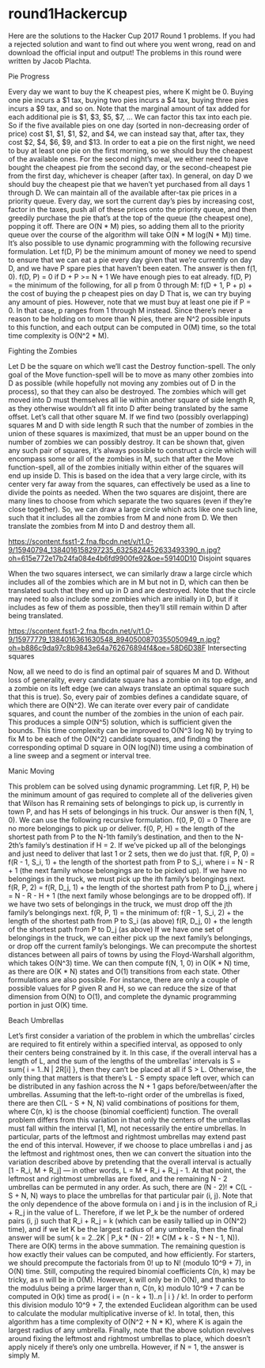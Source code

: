# round1Hackercup
Here are the solutions to the Hacker Cup 2017 Round 1 problems. If you had a rejected solution and want to find out where you went wrong, read on and download the official input and output!
The problems in this round were written by Jacob Plachta.



Pie Progress

Every day we want to buy the K cheapest pies, where K might be 0. Buying one pie incurs a $1 tax, buying two pies incurs a $4 tax, buying three pies incurs a $9 tax, and so on. Note that the marginal amount of tax added for each additional pie is $1, $3, $5, $7, ...
We can factor this tax into each pie. So if the five available pies on one day (sorted in non-decreasing order of price) cost $1, $1, $1, $2, and $4, we can instead say that, after tax, they cost $2, $4, $6, $9, and $13.
In order to eat a pie on the first night, we need to buy at least one pie on the first morning, so we should buy the cheapest of the available ones. For the second night’s meal, we either need to have bought the cheapest pie from the second day, or the second-cheapest pie from the first day, whichever is cheaper (after tax). In general, on day D we should buy the cheapest pie that we haven’t yet purchased from all days 1 through D.
We can maintain all of the available after-tax pie prices in a priority queue. Every day, we sort the current day’s pies by increasing cost, factor in the taxes, push all of these prices onto the priority queue, and then greedily purchase the pie that’s at the top of the queue (the cheapest one), popping it off.
There are O(N * M) pies, so adding them all to the priority queue over the course of the algorithm will take O(N * M log(N * M)) time.
It’s also possible to use dynamic programming with the following recursive formulation. Let f(D, P) be the minimum amount of money we need to spend to ensure that we can eat a pie every day given that we’re currently on day D, and we have P spare pies that haven’t been eaten. The answer is then f(1, 0).
f(D, P) = 0 if D + P >= N + 1
We have enough pies to eat already.
f(D, P) = the minimum of the following, for all p from 0 through M:
f(D + 1, P + p) + the cost of buying the p cheapest pies on day D
That is, we can try buying any amount of pies.
However, note that we must buy at least one pie if P = 0. In that case, p ranges from 1 through M instead.
Since there’s never a reason to be holding on to more than N pies, there are N^2 possible inputs to this function, and each output can be computed in O(M) time, so the total time complexity is O(N^2 * M).





Fighting the Zombies

Let D be the square on which we’ll cast the Destroy function-spell. The only goal of the Move function-spell will be to move as many other zombies into D as possible (while hopefully not moving any zombies out of D in the process), so that they can also be destroyed. The zombies which will get moved into D must themselves all lie within another square of side length R, as they otherwise wouldn’t all fit into D after being translated by the same offset. Let’s call that other square M. If we find two (possibly overlapping) squares M and D with side length R such that the number of zombies in the union of these squares is maximized, that must be an upper bound on the number of zombies we can possibly destroy.
It can be shown that, given any such pair of squares, it’s always possible to construct a circle which will encompass some or all of the zombies in M, such that after the Move function-spell, all of the zombies initially within either of the squares will end up inside D. This is based on the idea that a very large circle, with its center very far away from the squares, can effectively be used as a line to divide the points as needed.
When the two squares are disjoint, there are many lines to choose from which separate the two squares (even if they’re close together). So, we can draw a large circle which acts like one such line, such that it includes all the zombies from M and none from D. We then translate the zombies from M into D and destroy them all.


https://scontent.fsst1-2.fna.fbcdn.net/v/t1.0-9/15940794_1384016158297235_6325824452633493390_n.jpg?oh=615e772e17b24fa084e4b6fd9900fe92&oe=59140D10
Disjoint squares

When the two squares intersect, we can similarly draw a large circle which includes all of the zombies which are in M but not in D, which can then be translated such that they end up in D and are destroyed. Note that the circle may need to also include some zombies which are initially in D, but if it includes as few of them as possible, then they’ll still remain within D after being translated.


https://scontent.fsst1-2.fna.fbcdn.net/v/t1.0-9/15977779_1384016361630548_8940500870355050949_n.jpg?oh=b886c9da97c8b9843e64a762676894f4&oe=58D6D38F
Intersecting squares

Now, all we need to do is find an optimal pair of squares M and D. Without loss of generality, every candidate square has a zombie on its top edge, and a zombie on its left edge (we can always translate an optimal square such that this is true). So, every pair of zombies defines a candidate square, of which there are O(N^2). We can iterate over every pair of candidate squares, and count the number of the zombies in the union of each pair. This produces a simple O(N^5) solution, which is sufficient given the bounds. This time complexity can be improved to O(N^3 log N) by trying to fix M to be each of the O(N^2) candidate squares, and finding the corresponding optimal D square in O(N log(N)) time using a combination of a line sweep and a segment or interval tree.





Manic Moving

This problem can be solved using dynamic programming. Let f(R, P, H) be the minimum amount of gas required to complete all of the deliveries given that Wilson has R remaining sets of belongings to pick up, is currently in town P, and has H sets of belongings in his truck. Our answer is then f(N, 1, 0). We can use the following recursive formulation.
f(0, P, 0) = 0 
There are no more belongings to pick up or deliver.
f(0, P, H) = the length of the shortest path from P to the N-1th family’s destination, and then to the N-2th’s family’s destination if H = 2.
If we’ve picked up all of the belongings and just need to deliver that last 1 or 2 sets, then we do just that.
f(R, P, 0) = f(R - 1, S_i, 1) + the length of the shortest path from P to S_i, where i = N - R + 1 (the next family whose belongings are to be picked up).
If we have no belongings in the truck, we must pick up the ith family’s belongings next.
f(R, P, 2) = f(R, D_j, 1) + the length of the shortest path from P to D_j, where j = N - R - H + 1 (the next family whose belongings are to be dropped off).
If we have two sets of belongings in the truck, we must drop off the jth family’s belongings next.
f(R, P, 1) = the minimum of:
f(R - 1, S_i, 2) + the length of the shortest path from P to S_i (as above)
f(R, D_j, 0) + the length of the shortest path from P to D_j (as above)
If we have one set of belongings in the truck, we can either pick up the next family’s belongings, or drop off the current family’s belongings.
We can precompute the shortest distances between all pairs of towns by using the Floyd-Warshall algorithm, which takes O(N^3) time. We can then compute f(N, 1, 0) in O(K * N) time, as there are O(K * N) states and O(1) transitions from each state.
Other formulations are also possible. For instance, there are only a couple of possible values for P given R and H, so we can reduce the size of that dimension from O(N) to O(1), and complete the dynamic programming portion in just O(K) time.





Beach Umbrellas

Let’s first consider a variation of the problem in which the umbrellas’ circles are required to fit entirely within a specified interval, as opposed to only their centers being constrained by it. In this case, if the overall interval has a length of L, and the sum of the lengths of the umbrellas’ intervals is S = sum{ i = 1..N | 2R[i] },  then they can’t be placed at all if S > L. Otherwise, the only thing that matters is that there’s L - S empty space left over, which can be distributed in any fashion across the N + 1 gaps before/between/after the umbrellas. Assuming that the left-to-right order of the umbrellas is fixed, there are then C(L - S + N, N) valid combinations of positions for them, where C(n, k) is the choose (binomial coefficient) function.
The overall problem differs from this variation in that only the centers of the umbrellas must fall within the interval [1, M], not necessarily the entire umbrellas. In particular, parts of the leftmost and rightmost umbrellas may extend past the end of this interval. However, if we choose to place umbrellas i and j as the leftmost and rightmost ones, then we can convert the situation into the variation described above by pretending that the overall interval is actually [1 - R_i, M + R_j] — in other words, L = M + R_i + R_j - 1. At that point, the leftmost and rightmost umbrellas are fixed, and the remaining N - 2 umbrellas can be permuted in any order. As such, there are (N - 2)! * C(L - S + N, N) ways to place the umbrellas for that particular pair (i, j).
Note that the only dependence of the above formula on i and j is in the inclusion of R_i + R_j in the value of L. Therefore, if we let P_k be the number of ordered pairs (i, j) such that R_i + R_j = k (which can be easily tallied up in O(N^2) time), and if we let K be the largest radius of any umbrella, then the final answer will be sum{ k = 2..2K | P_k * (N - 2)! * C(M + k - S + N - 1, N)).
There are O(K) terms in the above summation. The remaining question is how exactly their values can be computed, and how efficiently. For starters, we should precompute the factorials from 0! up to N! (modulo 10^9 + 7), in O(N) time. Still, computing the required binomial coefficients C(n, k) may be tricky, as n will be in O(M). However, k will only be in O(N), and thanks to the modulus being a prime larger than n, C(n, k) modulo 10^9 + 7 can be computed in O(k) time as prod{ i = (n - k + 1)..n | i } / k!. In order to perform this division modulo 10^9 + 7, the extended Euclidean algorithm can be used to calculate the modular multiplicative inverse of k!. In total, then, this algorithm has a time complexity of O(N^2 + N * K), where K is again the largest radius of any umbrella.
Finally, note that the above solution revolves around fixing the leftmost and rightmost umbrellas to place, which doesn’t apply nicely if there’s only one umbrella. However, if N = 1, the answer is simply M.
